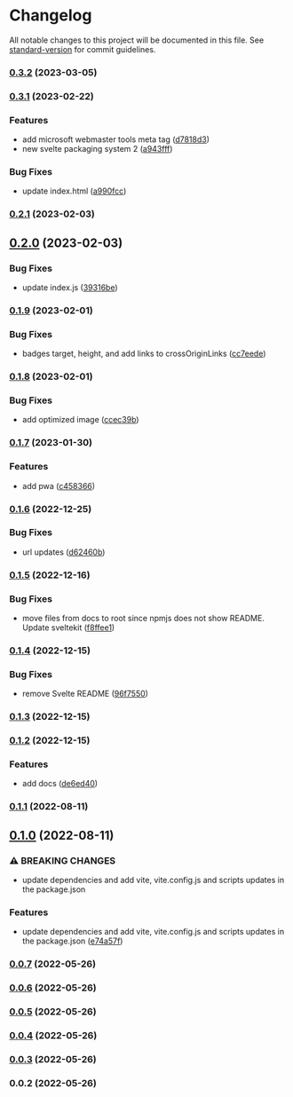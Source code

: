 # Changelog

All notable changes to this project will be documented in this file. See [standard-version](https://github.com/conventional-changelog/standard-version) for commit guidelines.

### [0.3.2](https://github.com/shinokada/svelte-flag-icons/compare/v0.3.1...v0.3.2) (2023-03-05)

### [0.3.1](https://github.com/shinokada/svelte-flag-icons/compare/v0.2.1...v0.3.1) (2023-02-22)


### Features

* add microsoft webmaster tools meta tag ([d7818d3](https://github.com/shinokada/svelte-flag-icons/commit/d7818d3a1431bebac0ae69c8fb2e3fc5054b9454))
* new svelte packaging system 2 ([a943fff](https://github.com/shinokada/svelte-flag-icons/commit/a943fff3b80d8f0e0d86fb93820f70c3f1ca098f))


### Bug Fixes

* update index.html ([a990fcc](https://github.com/shinokada/svelte-flag-icons/commit/a990fcc87c9dca9aa901a51e556ce7810f7d8170))

### [0.2.1](https://github.com/shinokada/svelte-flag-icons/compare/v0.2.0...v0.2.1) (2023-02-03)

## [0.2.0](https://github.com/shinokada/svelte-flag-icons/compare/v0.1.9...v0.2.0) (2023-02-03)


### Bug Fixes

* update index.js ([39316be](https://github.com/shinokada/svelte-flag-icons/commit/39316be5139334c95bfdfce196f4ba15a957bf4e))

### [0.1.9](https://github.com/shinokada/svelte-flag-icons/compare/v0.1.8...v0.1.9) (2023-02-01)


### Bug Fixes

* badges target, height, and add links to crossOriginLinks ([cc7eede](https://github.com/shinokada/svelte-flag-icons/commit/cc7eedea51540f88c53208157355cfed7ca3244a))

### [0.1.8](https://github.com/shinokada/svelte-flag-icons/compare/v0.1.7...v0.1.8) (2023-02-01)


### Bug Fixes

* add optimized image ([ccec39b](https://github.com/shinokada/svelte-flag-icons/commit/ccec39b3acd36e8f3414c19a153778d3fc225c46))

### [0.1.7](https://github.com/shinokada/svelte-flag-icons/compare/v0.1.6...v0.1.7) (2023-01-30)


### Features

* add pwa ([c458366](https://github.com/shinokada/svelte-flag-icons/commit/c45836668cc281c47a2408c4dcbc9e3999b4cd91))

### [0.1.6](https://github.com/shinokada/svelte-flag-icons/compare/v0.1.5...v0.1.6) (2022-12-25)


### Bug Fixes

* url updates ([d62460b](https://github.com/shinokada/svelte-flag-icons/commit/d62460b55a7a58363dd451c78a1a3ed9afaac614))

### [0.1.5](https://github.com/shinokada/svelte-flag-icons/compare/v0.1.4...v0.1.5) (2022-12-16)


### Bug Fixes

* move files from docs to root since npmjs does not show README. Update sveltekit ([f8ffee1](https://github.com/shinokada/svelte-flag-icons/commit/f8ffee1780d9b5e5fc347cc320c46514412caf43))

### [0.1.4](https://github.com/shinokada/svelte-flag-icons/compare/v0.1.3...v0.1.4) (2022-12-15)


### Bug Fixes

* remove Svelte README ([96f7550](https://github.com/shinokada/svelte-flag-icons/commit/96f755059c2feba1faa889b9ddd184ccc135cba4))

### [0.1.3](https://github.com/shinokada/svelte-flag-icons/compare/v0.1.2...v0.1.3) (2022-12-15)

### [0.1.2](https://github.com/shinokada/svelte-flag-icons/compare/v0.1.1...v0.1.2) (2022-12-15)


### Features

* add docs ([de6ed40](https://github.com/shinokada/svelte-flag-icons/commit/de6ed403391e056d6d694a7f3227e66c17ab9ec3))

### [0.1.1](https://github.com/shinokada/svelte-flag-icons/compare/v0.1.0...v0.1.1) (2022-08-11)

## [0.1.0](https://github.com/shinokada/svelte-flag-icons/compare/v0.0.7...v0.1.0) (2022-08-11)


### ⚠ BREAKING CHANGES

* update dependencies and add vite, vite.config.js and scripts updates in the package.json

### Features

* update dependencies and add vite, vite.config.js and scripts updates in the package.json ([e74a57f](https://github.com/shinokada/svelte-flag-icons/commit/e74a57f70c809734bf19072b6a03318fab2f3ea6))

### [0.0.7](https://github.com/shinokada/svelte-flag-icons/compare/v0.0.6...v0.0.7) (2022-05-26)

### [0.0.6](https://github.com/shinokada/svelte-flag-icons/compare/v0.0.5...v0.0.6) (2022-05-26)

### [0.0.5](https://github.com/shinokada/svelte-flag-icons/compare/v0.0.4...v0.0.5) (2022-05-26)

### [0.0.4](https://github.com/shinokada/svelte-flag-icons/compare/v0.0.3...v0.0.4) (2022-05-26)

### [0.0.3](https://github.com/shinokada/svelte-flag-icons/compare/v0.0.2...v0.0.3) (2022-05-26)

### 0.0.2 (2022-05-26)
